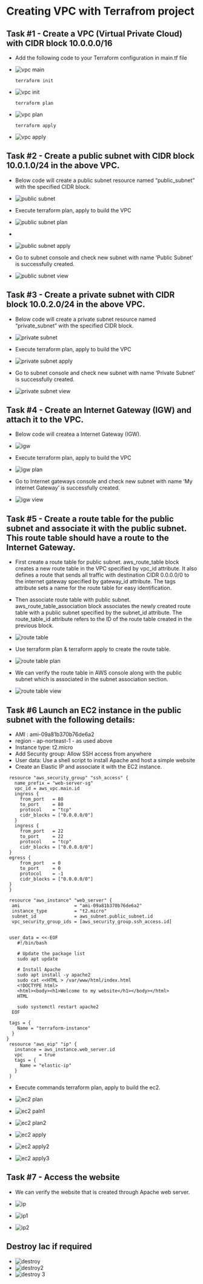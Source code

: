 # Creating VPC with Terrafrom project

## Task #1 - Create a VPC (Virtual Private Cloud) with CIDR block 10.0.0.0/16
   - Add the following code to your Terraform configuration in main.tf file
   - ![vpc main](https://github.com/574n13y/Aws/assets/35293085/70aece87-f250-4b8c-a2f5-d48671e2c487)
     ```
     terraform init
     ```
   - ![vpc init](https://github.com/574n13y/Aws/assets/35293085/a77adad6-3f80-49b3-93ad-239feb5b96b6)

      ```
     terraform plan
     ```
   - ![vpc plan](https://github.com/574n13y/Aws/assets/35293085/58abddb4-b378-4241-85fc-a0f8ba9115b3)

     ```
     terraform apply
     ```
   - ![vpc apply](https://github.com/574n13y/Aws/assets/35293085/3b91f033-3723-46c3-a768-42d63c75bba1)


## Task #2 - Create a public subnet with CIDR block 10.0.1.0/24 in the above VPC.
   - Below code will create a public subnet resource named “public_subnet” with the specified CIDR block.
   - ![public subnet](https://github.com/574n13y/Aws/assets/35293085/f22bb21f-640b-4196-b9cf-f24077beb436)

   - Execute terraform plan, apply to build the VPC
   - ![public subnet plan](https://github.com/574n13y/Aws/assets/35293085/d0031124-e754-4af6-8579-f4ccce5f4b29)
   - 
   - ![public subnet apply](https://github.com/574n13y/Aws/assets/35293085/274708ee-b4a2-4be4-8a87-177ed177f787)

   - Go to subnet console and check new subnet with name ‘Public Subnet’ is successfully created.
   - ![public subnet view](https://github.com/574n13y/Aws/assets/35293085/208a2e49-ca88-4f28-9d47-b6950f938aa2)


## Task #3 - Create a private subnet with CIDR block 10.0.2.0/24 in the above VPC.
   - Below code will create a private subnet resource named “private_subnet” with the specified CIDR block.
   - ![private subnet](https://github.com/574n13y/Aws/assets/35293085/54f564dc-2f03-48ce-8106-c3eb8bb6edd9)

   - Execute terraform plan, apply to build the VPC
   - ![private subnet apply](https://github.com/574n13y/Aws/assets/35293085/ca64855a-6765-421e-8eb4-42ae10d58cbd)

   - Go to subnet console and check new subnet with name ‘Private Subnet’ is successfully created.
   - ![private subnet view](https://github.com/574n13y/Aws/assets/35293085/2879562f-c47d-49ed-a8fd-9ef8b000a107)


## Task #4 - Create an Internet Gateway (IGW) and attach it to the VPC.
   - Below code will createa a Internet Gateway (IGW).
   - ![igw](https://github.com/574n13y/Aws/assets/35293085/940e5725-41cc-4f5f-b6fd-30aa43cd787e)

   - Execute terraform plan, apply to build the VPC
   - ![igw plan](https://github.com/574n13y/Aws/assets/35293085/e4ccc637-c88f-4276-97da-7f7786a5cadd)

   - Go to Internet gateways console and check new subnet with name ‘My internet Gateway’ is successfully created.
   - ![igw view](https://github.com/574n13y/Aws/assets/35293085/e056443e-1011-4c1c-b807-e84024c8844f)


## Task #5 - Create a route table for the public subnet and associate it with the public subnet. This route table should have a route to the Internet Gateway.
   - First create a route table for public subnet.
aws_route_table block creates a new route table in the VPC specified by vpc_id attribute. It also defines a route that sends all traffic with destination CIDR 0.0.0.0/0 to the internet gateway specified by gateway_id attribute. The tags attribute sets a name for the route table for easy identification.

   - Then associate route table with public subnet.
aws_route_table_association block associates the newly created route table with a public subnet specified by the subnet_id attribute. The route_table_id attribute refers to the ID of the route table created in the previous block.
   - ![route table](https://github.com/574n13y/Aws/assets/35293085/60201ed8-cd21-4dd2-bc38-12be50915160)

   - Use terraform plan & terraform apply to create the route table.
   - ![route table plan](https://github.com/574n13y/Aws/assets/35293085/46a3a14a-24db-4555-a084-9fd46828e2a0)

   - We can verify the route table in AWS console along with the public subnet which is associated in the subnet association section.
   - ![route table view](https://github.com/574n13y/Aws/assets/35293085/3e977ccc-e018-4cf4-859c-57e4c9a7e0e2)

## Task #6 Launch an EC2 instance in the public subnet with the following details:
   - AMI : ami-09a81b370b76de6a2
   - region - ap-norteast-1 - as used above 
   - Instance type: t2.micro
   - Add Security group: Allow SSH access from anywhere
   - User data: Use a shell script to install Apache and host a simple website
   - Create an Elastic IP and associate it with the EC2 instance.
```
 resource "aws_security_group" "ssh_access" {
   name_prefix = "web-server-sg"
   vpc_id = aws_vpc.main.id
   ingress {
     from_port   = 80
     to_port     = 80
     protocol    = "tcp"
     cidr_blocks = ["0.0.0.0/0"]
   }
   ingress {
     from_port   = 22
     to_port     = 22
     protocol    = "tcp"
     cidr_blocks = ["0.0.0.0/0"]
 }
 egress {
     from_port   = 0
     to_port     = 0
     protocol    = -1
     cidr_blocks = ["0.0.0.0/0"]
 }
 }

 resource "aws_instance" "web_server" {
  ami                    = "ami-09a81b370b76de6a2"
  instance_type          = "t2.micro"
  subnet_id              = aws_subnet.public_subnet.id
  vpc_security_group_ids = [aws_security_group.ssh_access.id]


 user_data = <<-EOF
    #!/bin/bash

    # Update the package list
    sudo apt update

    # Install Apache
    sudo apt install -y apache2
    sudo cat <<HTML > /var/www/html/index.html
    <!DOCTYPE html>
    <html><body><h1>Welcome to my website</h1></body></html>
    HTML

    sudo systemctl restart apache2
  EOF

 tags = {
    Name = "terraform-instance"
  }
}
 resource "aws_eip" "ip" {
   instance = aws_instance.web_server.id
   vpc      = true
   tags = {
     Name = "elastic-ip"
   }
 }
```
 - Execute commands terraform plan, apply to build the ec2.
 - ![ec2 plan](https://github.com/574n13y/Aws/assets/35293085/e12fbd4b-9e79-4aae-9742-773fa352e416)
   
 - ![ec2 paln1](https://github.com/574n13y/Aws/assets/35293085/ea03f2f4-f5f1-4710-a9a9-715dc83133c3)
   
 - ![ec2 plan2](https://github.com/574n13y/Aws/assets/35293085/190b52d2-90d7-429b-89f7-27cc94814bba)
   
 - ![ec2 apply](https://github.com/574n13y/Aws/assets/35293085/9a6bec95-e79a-4516-bbd2-6c4886b8e39f)
   
 - ![ec2 apply2](https://github.com/574n13y/Aws/assets/35293085/fb77ea59-da7b-48c0-9d3f-b406246bf7a1)
   
 - ![ec2 apply3](https://github.com/574n13y/Aws/assets/35293085/dd752587-3d55-4296-bf76-06ecf717b393)


## Task #7 - Access the website
   - We can verify the website that is created through Apache web server.
   - ![ip](https://github.com/574n13y/Aws/assets/35293085/c6382afe-abb1-43f4-ae40-56ffb3ddb5d4)
     
   - ![ip1](https://github.com/574n13y/Aws/assets/35293085/565c2c54-ae39-4b32-a671-62c640a90e99)
     
   - ![ip2](https://github.com/574n13y/Aws/assets/35293085/16e4baa0-7a98-40cd-993d-42c98ab2f432)

## Destroy Iac if required
   - ![destroy](https://github.com/574n13y/Aws/assets/35293085/543f850f-2cd7-41e6-921d-a5b8e5ac4923)
   - ![destroy2](https://github.com/574n13y/Aws/assets/35293085/6038da55-1c42-436b-a7e7-a1ff8d0b73f0)
   - ![destroy 3](https://github.com/574n13y/Aws/assets/35293085/73a67563-2cef-4828-bcbb-f31787a7599a)




















     


